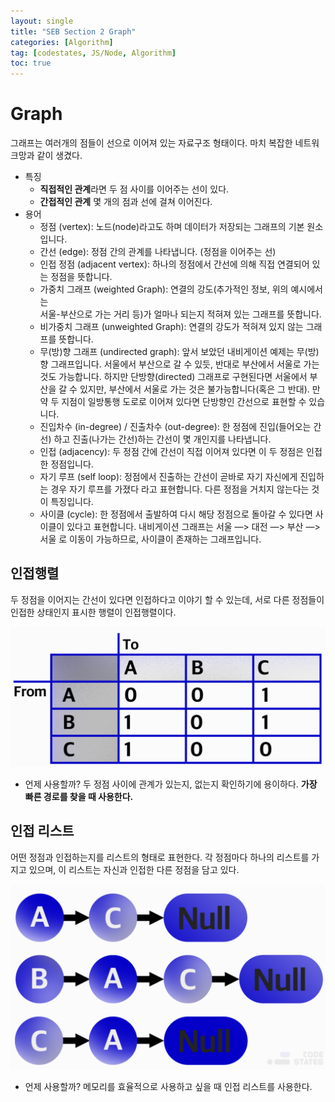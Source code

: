 ```yaml
---
layout: single
title: "SEB Section 2 Graph"
categories: [Algorithm]
tag: [codestates, JS/Node, Algorithm]
toc: true
---
```


# Graph

그래프는 여러개의 점들이 선으로 이어져 있는 자료구조 형태이다. 마치 복잡한 네트워크망과 같이 생겼다.

- 특징
  - **직접적인 관계**라면 두 점 사이를 이어주는 선이 있다.
  - **간접적인 관계** 몇 개의 점과 선에 걸쳐 이어진다.
- 용어
  - 정점 (vertex): 노드(node)라고도 하며 데이터가 저장되는 그래프의 기본 원소입니다.
  - 간선 (edge): 정점 간의 관계를 나타냅니다. (정점을 이어주는 선)
  - 인접 정점 (adjacent vertex): 하나의 정점에서 간선에 의해 직접 연결되어 있는
    정점을 뜻합니다.
  - 가중치 그래프 (weighted Graph): 연결의 강도(추가적인 정보, 위의 예시에서는  
    서울-부산으로 가는 거리 등)가 얼마나 되는지 적혀져 있는 그래프를 뜻합니다.
  - 비가중치 그래프 (unweighted Graph): 연결의 강도가 적혀져 있지 않는 그래프를
    뜻합니다.
  - 무(방)향 그래프 (undirected graph): 앞서 보았던 내비게이션 예제는 무(방)향
    그래프입니다. 서울에서 부산으로 갈 수 있듯, 반대로 부산에서 서울로 가는 것도 가능합니다.
    하지만 단방향(directed) 그래프로 구현된다면 서울에서 부산을 갈 수 있지만, 부산에서
    서울로 가는 것은 불가능합니다(혹은 그 반대). 만약 두 지점이 일방통행 도로로 이어져 있다면 단방향인 간선으로 표현할 수 있습니다.
  - 진입차수 (in-degree) / 진출차수 (out-degree): 한 정점에 진입(들어오는 간선)
    하고 진출(나가는 간선)하는 간선이 몇 개인지를 나타냅니다.
  - 인접 (adjacency): 두 정점 간에 간선이 직접 이어져 있다면 이 두 정점은 인접한
    정점입니다.
  - 자기 루프 (self loop): 정점에서 진출하는 간선이 곧바로 자기 자신에게 진입하는
    경우 자기 루프를 가졌다 라고 표현합니다. 다른 정점을 거치지 않는다는 것이 특징입니다.
  - 사이클 (cycle): 한 정점에서 출발하여 다시 해당 정점으로 돌아갈 수 있다면 사이클이
    있다고 표현합니다. 내비게이션 그래프는 서울 —> 대전 —> 부산 —> 서울 로 이동이 가능하므로, 사이클이 존재하는 그래프입니다.

## 인접행렬

두 정점을 이어지는 간선이 있다면 인접하다고 이야기 할 수 있는데, 서로 다른 정점들이 인접한 상태인지 표시한 행렬이 인접행렬이다.

<img src="/assets/images/graph.png">

- 언제 사용할까?
  두 정점 사이에 관계가 있는지, 없는지 확인하기에 용이하다.
  **가장 빠른 경로를 찾을 때 사용한다.**


## 인접 리스트

어떤 정점과 인접하는지를 리스트의 형태로 표현한다. 각 정점마다 하나의 리스트를 가지고 있으며, 이 리스트는 자신과 인접한 다른 정점을 담고 있다.

<img src="/assets/images/list.png">

- 언제 사용할까?
  메모리를 효율적으로 사용하고 싶을 때 인접 리스트를 사용한다.
